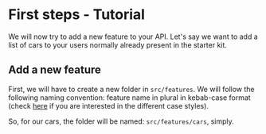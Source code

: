 # First steps - Tutorial

We will now try to add a new feature to your API. Let's say we want to add a list of cars to your users normally already present in the starter kit.

## Add a new feature

First, we will have to create a new folder in `src/features`. We will follow the following naming convention: feature name in plural in kebab-case format (check [here](https://betterprogramming.pub/string-case-styles-camel-pascal-snake-and-kebab-case-981407998841) if you are interested in the different case styles).

So, for our cars, the folder will be named: `src/features/cars`, simply.

